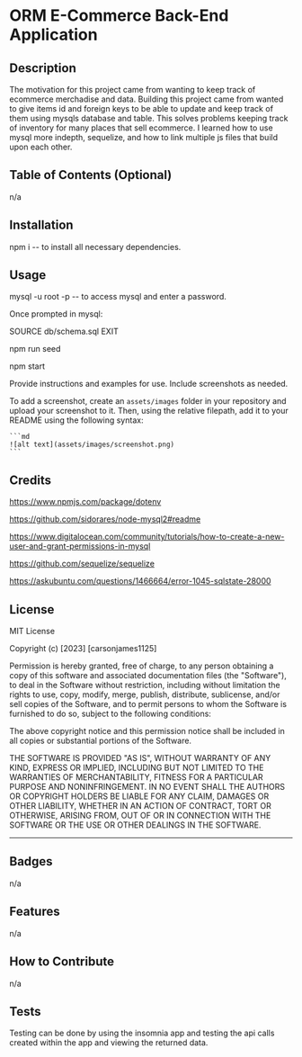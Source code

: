 # ORM E-Commerce Back-End Application

## Description

The motivation for this project came from wanting to keep track of ecommerce merchadise and data. Building this project came from wanted to give items id and foreign keys to be able to update and keep track of them using mysqls database and table. This solves problems keeping track of inventory for many places that sell ecommerce. I learned how to use mysql more indepth, sequelize, and how to link multiple js files that build upon each other. 


## Table of Contents (Optional)

n/a

## Installation

npm i -- to install all necessary dependencies. 


## Usage

mysql -u root -p -- to access mysql and enter a password.

Once prompted in mysql:

SOURCE db/schema.sql
EXIT

npm run seed 

npm start

Provide instructions and examples for use. Include screenshots as needed.

To add a screenshot, create an `assets/images` folder in your repository and upload your screenshot to it. Then, using the relative filepath, add it to your README using the following syntax:

    ```md
    ![alt text](assets/images/screenshot.png)
    ```

## Credits

https://www.npmjs.com/package/dotenv

https://github.com/sidorares/node-mysql2#readme

https://www.digitalocean.com/community/tutorials/how-to-create-a-new-user-and-grant-permissions-in-mysql

https://github.com/sequelize/sequelize

https://askubuntu.com/questions/1466664/error-1045-sqlstate-28000


## License

MIT License

Copyright (c) [2023] [carsonjames1125]

Permission is hereby granted, free of charge, to any person obtaining a copy
of this software and associated documentation files (the "Software"), to deal
in the Software without restriction, including without limitation the rights
to use, copy, modify, merge, publish, distribute, sublicense, and/or sell
copies of the Software, and to permit persons to whom the Software is
furnished to do so, subject to the following conditions:

The above copyright notice and this permission notice shall be included in all
copies or substantial portions of the Software.

THE SOFTWARE IS PROVIDED "AS IS", WITHOUT WARRANTY OF ANY KIND, EXPRESS OR
IMPLIED, INCLUDING BUT NOT LIMITED TO THE WARRANTIES OF MERCHANTABILITY,
FITNESS FOR A PARTICULAR PURPOSE AND NONINFRINGEMENT. IN NO EVENT SHALL THE
AUTHORS OR COPYRIGHT HOLDERS BE LIABLE FOR ANY CLAIM, DAMAGES OR OTHER
LIABILITY, WHETHER IN AN ACTION OF CONTRACT, TORT OR OTHERWISE, ARISING FROM,
OUT OF OR IN CONNECTION WITH THE SOFTWARE OR THE USE OR OTHER DEALINGS IN THE
SOFTWARE.

---

## Badges

n/a

## Features

n/a

## How to Contribute

n/a

## Tests

Testing can be done by using the insomnia app and testing the api calls created within the app and viewing the returned data. 